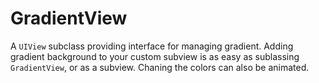 #  GradientView

A `UIView` subclass providing interface for managing gradient. Adding gradient background to your custom subview is as easy as sublassing `GradientView`, or as a subview. Chaning the colors can also be animated.

